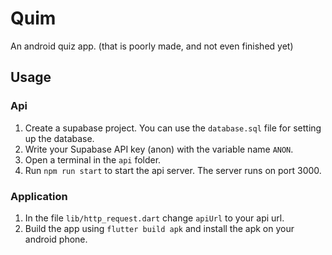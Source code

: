 # Quim

An android quiz app. (that is poorly made, and not even finished yet)

## Usage
### Api
1. Create a supabase project. You can use the `database.sql` file for setting up the database.
2. Write your Supabase API key (anon) with the variable name ``` ANON ```.
3. Open a terminal in the ``` api ``` folder.
4. Run ``` npm run start ``` to start the api server. The server runs on port 3000.

### Application
1. In the file ``` lib/http_request.dart ``` change ``` apiUrl ``` to your api url.
2. Build the app using ``` flutter build apk ``` and install the apk on your android phone.
